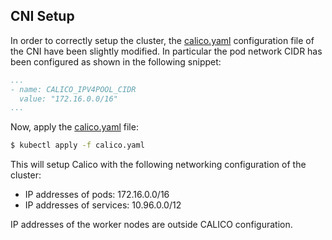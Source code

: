 ## CNI Setup

In order to correctly setup the cluster, the [calico.yaml](calico.yaml) configuration file of the CNI have been slightly modified. In particular the pod network CIDR has been configured as shown in the following snippet:

```yaml
...
- name: CALICO_IPV4POOL_CIDR
  value: "172.16.0.0/16"
...
```

Now, apply the [calico.yaml](calico.yaml) file:

```sh
$ kubectl apply -f calico.yaml
```

This will setup Calico with the following networking configuration of the cluster:
 - IP addresses of pods: 172.16.0.0/16
 - IP addresses of services: 10.96.0.0/12

IP addresses of the worker nodes are outside CALICO configuration.
